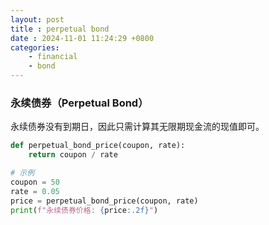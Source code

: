 ```yaml
---
layout: post
title : perpetual bond
date : 2024-11-01 11:24:29 +0800
categories: 
    - financial
    - bond
---
```


<script>
  MathJax = {
    tex: {
      inlineMath: [['$', '$'], ['\\(', '\\)']],
      displayMath: [['$$', '$$'], ['\\[', '\\]']]
    }
  };
</script>
<script src="https://cdn.jsdelivr.net/npm/mathjax@3/es5/tex-mml-chtml.js"></script>

### 永续债券（Perpetual Bond）

永续债券没有到期日，因此只需计算其无限期现金流的现值即可。

```py
def perpetual_bond_price(coupon, rate):
    return coupon / rate

# 示例
coupon = 50
rate = 0.05
price = perpetual_bond_price(coupon, rate)
print(f"永续债券价格: {price:.2f}")
```